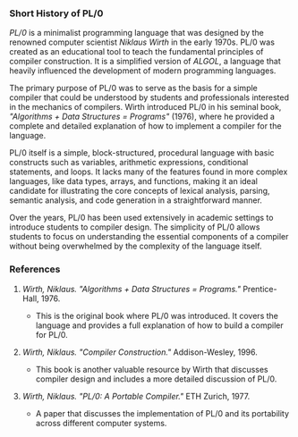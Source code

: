 
### Short History of PL/0

*PL/0* is a minimalist programming language that was designed
by the renowned computer scientist *Niklaus Wirth* in the early
1970s. PL/0 was created as an educational tool to teach the
fundamental principles of compiler construction. It is a
simplified version of *ALGOL*, a language that heavily influenced
the development of modern programming languages.

The primary purpose of PL/0 was to serve as the basis for a simple
compiler that could be understood by students and professionals
interested in the mechanics of compilers. Wirth introduced PL/0
in his seminal book, *"Algorithms + Data Structures = Programs"*
(1976), where he provided a complete and detailed explanation of
how to implement a compiler for the language.

PL/0 itself is a simple, block-structured, procedural language with
basic constructs such as variables, arithmetic expressions,
conditional statements, and loops. It lacks many of the features
found in more complex languages, like data types, arrays, and
functions, making it an ideal candidate for illustrating the core
concepts of lexical analysis, parsing, semantic analysis, and code
generation in a straightforward manner.

Over the years, PL/0 has been used extensively in academic settings
to introduce students to compiler design. The simplicity of PL/0
allows students to focus on understanding the essential components
of a compiler without being overwhelmed by the complexity of the
language itself.


### References

1. *Wirth, Niklaus. "Algorithms + Data Structures = Programs."*
   Prentice-Hall, 1976.
   - This is the original book where PL/0 was introduced. It covers
   the language and provides a full explanation of how to build a
   compiler for PL/0.

2. *Wirth, Niklaus. "Compiler Construction."* Addison-Wesley, 1996.
   - This book is another valuable resource by Wirth that discusses
   compiler design and includes a more detailed discussion of PL/0.

3. *Wirth, Niklaus. "PL/0: A Portable Compiler."* ETH Zurich, 1977.
   - A paper that discusses the implementation of PL/0 and its
   portability across different computer systems.

